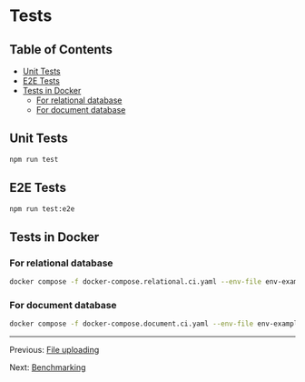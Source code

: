 # Tests

## Table of Contents <!-- omit in toc -->

- [Unit Tests](#unit-tests)
- [E2E Tests](#e2e-tests)
- [Tests in Docker](#tests-in-docker)
  - [For relational database](#for-relational-database)
  - [For document database](#for-document-database)

## Unit Tests

```bash
npm run test
```

## E2E Tests

```bash
npm run test:e2e
```

## Tests in Docker

### For relational database

```bash
docker compose -f docker-compose.relational.ci.yaml --env-file env-example-relational -p ci up --build --exit-code-from api && docker compose -p ci rm -svf
```

### For document database

```bash
docker compose -f docker-compose.document.ci.yaml --env-file env-example-document -p ci up --build --exit-code-from api && docker compose -p ci rm -svf
```

---

Previous: [File uploading](file-uploading.md)

Next: [Benchmarking](benchmarking.md)
